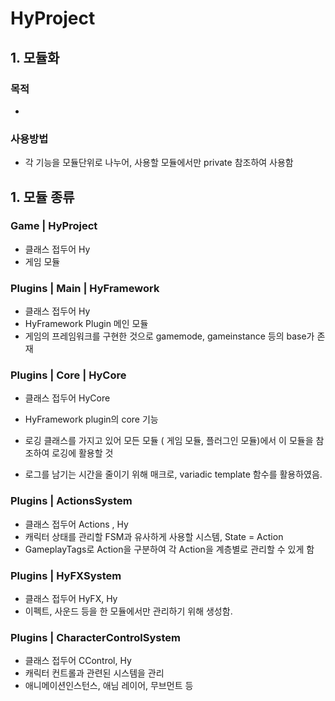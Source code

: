 # HyProject

## 1. 모듈화

### 목적 
- 

### 사용방법
- 각 기능을 모듈단위로 나누어, 사용할 모듈에서만 private 참조하여 사용함




## 1. 모듈 종류

### Game | HyProject
- 클래스 접두어 Hy
- 게임 모듈



### Plugins | Main | HyFramework
- 클래스 접두어 Hy
- HyFramework Plugin 메인 모듈
- 게임의 프레임워크를 구현한 것으로 gamemode, gameinstance 등의 base가 존재


### Plugins | Core | HyCore
- 클래스 접두어 HyCore
- HyFramework plugin의 core 기능

- 로깅 클래스를 가지고 있어 모든 모듈 ( 게임 모듈, 플러그인 모듈)에서 이 모듈을 참조하여 로깅에 활용할 것
- 로그를 남기는 시간을 줄이기 위해 매크로, variadic template 함수를 활용하였음.


### Plugins | ActionsSystem
- 클래스 접두어 Actions , Hy
- 캐릭터 상태를 관리할 FSM과 유사하게 사용할 시스템, State = Action
- GameplayTags로 Action을 구분하여 각 Action을 계층별로 관리할 수 있게 함


### Plugins | HyFXSystem
- 클래스 접두어 HyFX, Hy
- 이펙트, 사운드 등을 한 모듈에서만 관리하기 위해 생성함.


### Plugins | CharacterControlSystem
- 클래스 접두어 CControl, Hy
- 캐릭터 컨트롤과 관련된 시스템을 관리
- 애니메이션인스턴스, 애님 레이어, 무브먼트 등 
